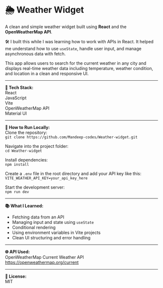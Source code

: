 # 🌦️ Weather Widget

A clean and simple weather widget built using **React** and the **OpenWeatherMap API**.

🛠️ I built this while I was learning how to work with APIs in React. It helped me understand how to use `useState`, handle user input, and manage asynchronous data with fetch.

This app allows users to search for the current weather in any city and displays real-time weather data including temperature, weather condition, and location in a clean and responsive UI.

---

**🧰 Tech Stack:**  
React  
JavaScript  
Vite  
OpenWeatherMap API  
Material UI

---

**🚀 How to Run Locally:**  
Clone the repository:  
`git clone https://github.com/Mandeep-codes/Weather-widget.git`

Navigate into the project folder:  
`cd Weather-widget`

Install dependencies:  
`npm install`

Create a `.env` file in the root directory and add your API key like this:  
`VITE_WEATHER_API_KEY=your_api_key_here`

Start the development server:  
`npm run dev`

---

**📚 What I Learned:**  
- Fetching data from an API  
- Managing input and state using `useState`  
- Conditional rendering  
- Using environment variables in Vite projects  
- Clean UI structuring and error handling

---

**🌐 API Used:**  
OpenWeatherMap Current Weather API  
https://openweathermap.org/current

---

**📄 License:**  
MIT

